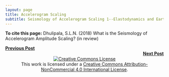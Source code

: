 ```yaml
---
layout: page
title: Accelerogram Scaling
subtitle: Seismology of Accelerogram Scaling 1--Elastodynamics and Earthquakes
---
```

  


**To cite this page:** Dhulipala, S.L.N. (2018) What is the Seismology of Accelerogram Amplitude Scaling? (in review)

<div style="text-align: left"> <a href="https://somu15.github.io/Blogs/PBEE/Acc_Sca_1/"><b>Previous Post</b></a> </div> <div style="text-align: right"> <a href="https://somu15.github.io/Blogs/PBEE/Acc_Sca_3/"><b>Next Post</b></a> </div>

<center><a rel="license" href="http://creativecommons.org/licenses/by-nc/4.0/"><img alt="Creative Commons License" style="border-width:0" src="https://i.creativecommons.org/l/by-nc/4.0/88x31.png" /></a><br />This work is licensed under a <a rel="license" href="http://creativecommons.org/licenses/by-nc/4.0/">Creative Commons Attribution-NonCommercial 4.0 International License</a>.</center>
